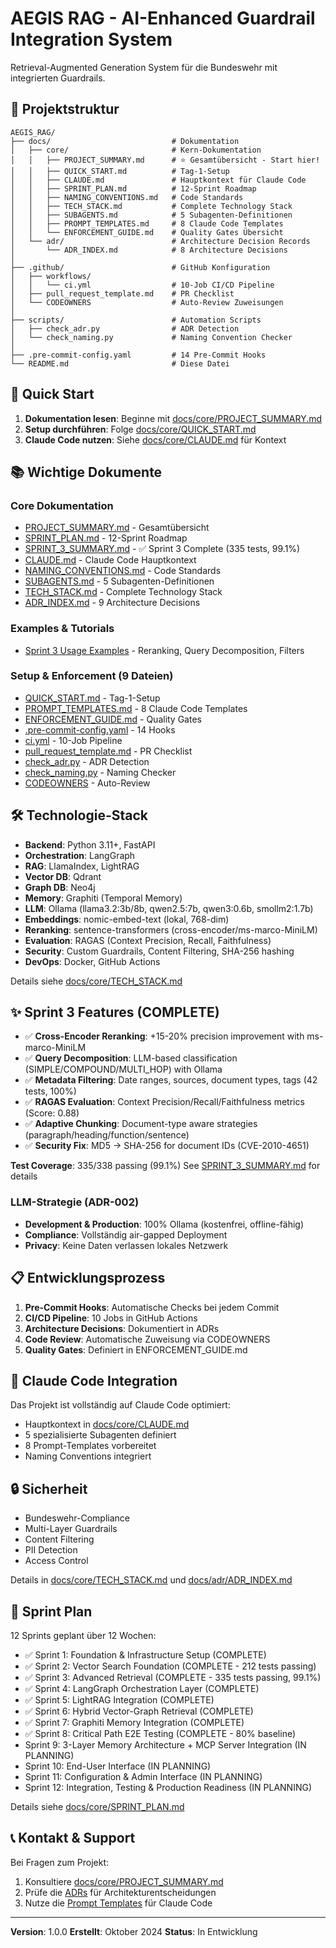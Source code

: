 # AEGIS RAG - AI-Enhanced Guardrail Integration System

Retrieval-Augmented Generation System für die Bundeswehr mit integrierten Guardrails.

## 📁 Projektstruktur

```
AEGIS_RAG/
├── docs/                           # Dokumentation
│   ├── core/                       # Kern-Dokumentation
│   │   ├── PROJECT_SUMMARY.md      # ⭐ Gesamtübersicht - Start hier!
│   │   ├── QUICK_START.md          # Tag-1-Setup
│   │   ├── CLAUDE.md               # Hauptkontext für Claude Code
│   │   ├── SPRINT_PLAN.md          # 12-Sprint Roadmap
│   │   ├── NAMING_CONVENTIONS.md   # Code Standards
│   │   ├── TECH_STACK.md           # Complete Technology Stack
│   │   ├── SUBAGENTS.md            # 5 Subagenten-Definitionen
│   │   ├── PROMPT_TEMPLATES.md     # 8 Claude Code Templates
│   │   └── ENFORCEMENT_GUIDE.md    # Quality Gates Übersicht
│   └── adr/                        # Architecture Decision Records
│       └── ADR_INDEX.md            # 8 Architecture Decisions
│
├── .github/                        # GitHub Konfiguration
│   ├── workflows/
│   │   └── ci.yml                  # 10-Job CI/CD Pipeline
│   ├── pull_request_template.md    # PR Checklist
│   └── CODEOWNERS                  # Auto-Review Zuweisungen
│
├── scripts/                        # Automation Scripts
│   ├── check_adr.py                # ADR Detection
│   └── check_naming.py             # Naming Convention Checker
│
├── .pre-commit-config.yaml         # 14 Pre-Commit Hooks
└── README.md                       # Diese Datei
```

## 🚀 Quick Start

1. **Dokumentation lesen**: Beginne mit [docs/core/PROJECT_SUMMARY.md](docs/core/PROJECT_SUMMARY.md)
2. **Setup durchführen**: Folge [docs/core/QUICK_START.md](docs/core/QUICK_START.md)
3. **Claude Code nutzen**: Siehe [docs/core/CLAUDE.md](docs/core/CLAUDE.md) für Kontext

## 📚 Wichtige Dokumente

### Core Dokumentation
- [PROJECT_SUMMARY.md](docs/core/PROJECT_SUMMARY.md) - Gesamtübersicht
- [SPRINT_PLAN.md](docs/core/SPRINT_PLAN.md) - 12-Sprint Roadmap
- [SPRINT_3_SUMMARY.md](SPRINT_3_SUMMARY.md) - ✅ Sprint 3 Complete (335 tests, 99.1%)
- [CLAUDE.md](docs/core/CLAUDE.md) - Claude Code Hauptkontext
- [NAMING_CONVENTIONS.md](docs/core/NAMING_CONVENTIONS.md) - Code Standards
- [SUBAGENTS.md](docs/core/SUBAGENTS.md) - 5 Subagenten-Definitionen
- [TECH_STACK.md](docs/core/TECH_STACK.md) - Complete Technology Stack
- [ADR_INDEX.md](docs/adr/ADR_INDEX.md) - 9 Architecture Decisions

### Examples & Tutorials
- [Sprint 3 Usage Examples](docs/examples/sprint3_examples.md) - Reranking, Query Decomposition, Filters

### Setup & Enforcement (9 Dateien)
- [QUICK_START.md](docs/core/QUICK_START.md) - Tag-1-Setup
- [PROMPT_TEMPLATES.md](docs/core/PROMPT_TEMPLATES.md) - 8 Claude Code Templates
- [ENFORCEMENT_GUIDE.md](docs/core/ENFORCEMENT_GUIDE.md) - Quality Gates
- [.pre-commit-config.yaml](.pre-commit-config.yaml) - 14 Hooks
- [ci.yml](.github/workflows/ci.yml) - 10-Job Pipeline
- [pull_request_template.md](.github/pull_request_template.md) - PR Checklist
- [check_adr.py](scripts/check_adr.py) - ADR Detection
- [check_naming.py](scripts/check_naming.py) - Naming Checker
- [CODEOWNERS](.github/CODEOWNERS) - Auto-Review

## 🛠️ Technologie-Stack

- **Backend**: Python 3.11+, FastAPI
- **Orchestration**: LangGraph
- **RAG**: LlamaIndex, LightRAG
- **Vector DB**: Qdrant
- **Graph DB**: Neo4j
- **Memory**: Graphiti (Temporal Memory)
- **LLM**: Ollama (llama3.2:3b/8b, qwen2.5:7b, qwen3:0.6b, smollm2:1.7b)
- **Embeddings**: nomic-embed-text (lokal, 768-dim)
- **Reranking**: sentence-transformers (cross-encoder/ms-marco-MiniLM)
- **Evaluation**: RAGAS (Context Precision, Recall, Faithfulness)
- **Security**: Custom Guardrails, Content Filtering, SHA-256 hashing
- **DevOps**: Docker, GitHub Actions

Details siehe [docs/core/TECH_STACK.md](docs/core/TECH_STACK.md)

## ✨ Sprint 3 Features (COMPLETE)

- ✅ **Cross-Encoder Reranking**: +15-20% precision improvement with ms-marco-MiniLM
- ✅ **Query Decomposition**: LLM-based classification (SIMPLE/COMPOUND/MULTI_HOP) with Ollama
- ✅ **Metadata Filtering**: Date ranges, sources, document types, tags (42 tests, 100%)
- ✅ **RAGAS Evaluation**: Context Precision/Recall/Faithfulness metrics (Score: 0.88)
- ✅ **Adaptive Chunking**: Document-type aware strategies (paragraph/heading/function/sentence)
- ✅ **Security Fix**: MD5 → SHA-256 for document IDs (CVE-2010-4651)

**Test Coverage**: 335/338 passing (99.1%)
See [SPRINT_3_SUMMARY.md](SPRINT_3_SUMMARY.md) for details

### LLM-Strategie (ADR-002)
- **Development & Production**: 100% Ollama (kostenfrei, offline-fähig)
- **Compliance**: Vollständig air-gapped Deployment
- **Privacy**: Keine Daten verlassen lokales Netzwerk

## 📋 Entwicklungsprozess

1. **Pre-Commit Hooks**: Automatische Checks bei jedem Commit
2. **CI/CD Pipeline**: 10 Jobs in GitHub Actions
3. **Architecture Decisions**: Dokumentiert in ADRs
4. **Code Review**: Automatische Zuweisung via CODEOWNERS
5. **Quality Gates**: Definiert in ENFORCEMENT_GUIDE.md

## 🤖 Claude Code Integration

Das Projekt ist vollständig auf Claude Code optimiert:
- Hauptkontext in [docs/core/CLAUDE.md](docs/core/CLAUDE.md)
- 5 spezialisierte Subagenten definiert
- 8 Prompt-Templates vorbereitet
- Naming Conventions integriert

## 🔒 Sicherheit

- Bundeswehr-Compliance
- Multi-Layer Guardrails
- Content Filtering
- PII Detection
- Access Control

Details in [docs/core/TECH_STACK.md](docs/core/TECH_STACK.md) und [docs/adr/ADR_INDEX.md](docs/adr/ADR_INDEX.md)

## 📅 Sprint Plan

12 Sprints geplant über 12 Wochen:
- ✅ Sprint 1: Foundation & Infrastructure Setup (COMPLETE)
- ✅ Sprint 2: Vector Search Foundation (COMPLETE - 212 tests passing)
- ✅ Sprint 3: Advanced Retrieval (COMPLETE - 335 tests passing, 99.1%)
- ✅ Sprint 4: LangGraph Orchestration Layer (COMPLETE)
- ✅ Sprint 5: LightRAG Integration (COMPLETE)
- ✅ Sprint 6: Hybrid Vector-Graph Retrieval (COMPLETE)
- ✅ Sprint 7: Graphiti Memory Integration (COMPLETE)
- ✅ Sprint 8: Critical Path E2E Testing (COMPLETE - 80% baseline)
- Sprint 9: 3-Layer Memory Architecture + MCP Server Integration (IN PLANNING)
- Sprint 10: End-User Interface (IN PLANNING)
- Sprint 11: Configuration & Admin Interface (IN PLANNING)
- Sprint 12: Integration, Testing & Production Readiness (IN PLANNING)

Details siehe [docs/core/SPRINT_PLAN.md](docs/core/SPRINT_PLAN.md)

## 📞 Kontakt & Support

Bei Fragen zum Projekt:
1. Konsultiere [docs/core/PROJECT_SUMMARY.md](docs/core/PROJECT_SUMMARY.md)
2. Prüfe die [ADRs](docs/adr/ADR_INDEX.md) für Architekturentscheidungen
3. Nutze die [Prompt Templates](docs/core/PROMPT_TEMPLATES.md) für Claude Code

---

**Version**: 1.0.0
**Erstellt**: Oktober 2024
**Status**: In Entwicklung
